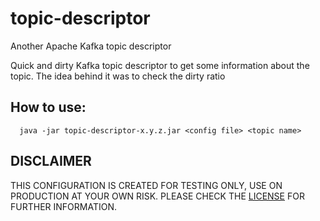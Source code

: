 # topic-descriptor
Another Apache Kafka topic descriptor

Quick and dirty Kafka topic descriptor to get some information about the topic. The idea behind it was to check the dirty ratio

## How to use:

```shell
  java -jar topic-descriptor-x.y.z.jar <config file> <topic name>
```


## DISCLAIMER
THIS CONFIGURATION IS CREATED FOR TESTING ONLY, USE ON PRODUCTION AT YOUR OWN RISK. PLEASE CHECK THE [LICENSE](LICENSE) FOR FURTHER INFORMATION.

